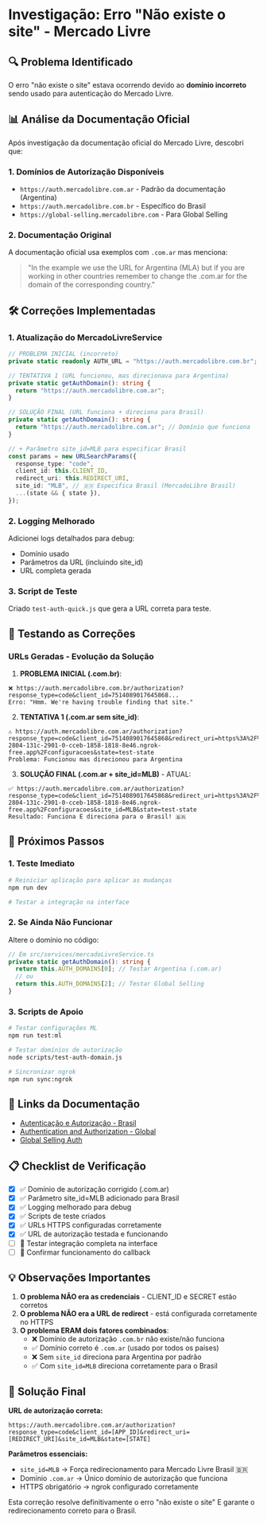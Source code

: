 # Investigação: Erro "Não existe o site" - Mercado Livre

## 🔍 Problema Identificado

O erro "não existe o site" estava ocorrendo devido ao **domínio incorreto** sendo usado para autenticação do Mercado Livre.

## 📊 Análise da Documentação Oficial

Após investigação da documentação oficial do Mercado Livre, descobri que:

### 1. Domínios de Autorização Disponíveis

- `https://auth.mercadolibre.com.ar` - Padrão da documentação (Argentina)
- `https://auth.mercadolibre.com.br` - Específico do Brasil
- `https://global-selling.mercadolibre.com` - Para Global Selling

### 2. Documentação Original

A documentação oficial usa exemplos com `.com.ar` mas menciona:

> "In the example we use the URL for Argentina (MLA) but if you are working in other countries remember to change the .com.ar for the domain of the corresponding country."

## 🛠️ Correções Implementadas

### 1. Atualização do MercadoLivreService

```typescript
// PROBLEMA INICIAL (incorreto)
private static readonly AUTH_URL = "https://auth.mercadolibre.com.br";

// TENTATIVA 1 (URL funcionou, mas direcionava para Argentina)
private static getAuthDomain(): string {
  return "https://auth.mercadolibre.com.ar";
}

// SOLUÇÃO FINAL (URL funciona + direciona para Brasil)
private static getAuthDomain(): string {
  return "https://auth.mercadolibre.com.ar"; // Domínio que funciona
}

// + Parâmetro site_id=MLB para especificar Brasil
const params = new URLSearchParams({
  response_type: "code",
  client_id: this.CLIENT_ID,
  redirect_uri: this.REDIRECT_URI,
  site_id: "MLB", // 🇧🇷 Especifica Brasil (MercadoLibre Brasil)
  ...(state && { state }),
});
```

### 2. Logging Melhorado

Adicionei logs detalhados para debug:

- Domínio usado
- Parâmetros da URL (incluindo site_id)
- URL completa gerada

### 3. Script de Teste

Criado `test-auth-quick.js` que gera a URL correta para teste.

## 🧪 Testando as Correções

### URLs Geradas - Evolução da Solução

1. **PROBLEMA INICIAL (.com.br)**:

```
❌ https://auth.mercadolibre.com.br/authorization?response_type=code&client_id=7514089017645868...
Erro: "Hmm. We're having trouble finding that site."
```

2. **TENTATIVA 1 (.com.ar sem site_id)**:

```
⚠️ https://auth.mercadolibre.com.ar/authorization?response_type=code&client_id=7514089017645868&redirect_uri=https%3A%2F%2F3e32-2804-131c-2901-0-cceb-1858-1818-8e46.ngrok-free.app%2Fconfiguracoes&state=test-state
Problema: Funcionou mas direcionou para Argentina
```

3. **SOLUÇÃO FINAL (.com.ar + site_id=MLB)** - ATUAL:

```
✅ https://auth.mercadolibre.com.ar/authorization?response_type=code&client_id=7514089017645868&redirect_uri=https%3A%2F%2F3e32-2804-131c-2901-0-cceb-1858-1818-8e46.ngrok-free.app%2Fconfiguracoes&site_id=MLB&state=test-state
Resultado: Funciona E direciona para o Brasil! 🇧🇷
```

## 🎯 Próximos Passos

### 1. Teste Imediato

```bash
# Reiniciar aplicação para aplicar as mudanças
npm run dev

# Testar a integração na interface
```

### 2. Se Ainda Não Funcionar

Altere o domínio no código:

```typescript
// Em src/services/mercadoLivreService.ts
private static getAuthDomain(): string {
  return this.AUTH_DOMAINS[0]; // Testar Argentina (.com.ar)
  // ou
  return this.AUTH_DOMAINS[2]; // Testar Global Selling
}
```

### 3. Scripts de Apoio

```bash
# Testar configurações ML
npm run test:ml

# Testar domínios de autorização
node scripts/test-auth-domain.js

# Sincronizar ngrok
npm run sync:ngrok
```

## 🔗 Links da Documentação

- [Autenticação e Autorização - Brasil](https://developers.mercadolivre.com.br/pt_br/autenticacao-e-autorizacao)
- [Authentication and Authorization - Global](https://developers.mercadolibre.com.ar/en_us/authentication-and-authorization)
- [Global Selling Auth](https://global-selling.mercadolibre.com/devsite/authentication-and-authorization-global-selling)

## 📋 Checklist de Verificação

- [x] ✅ Domínio de autorização corrigido (.com.ar)
- [x] ✅ Parâmetro site_id=MLB adicionado para Brasil
- [x] ✅ Logging melhorado para debug
- [x] ✅ Scripts de teste criados
- [x] ✅ URLs HTTPS configuradas corretamente
- [x] ✅ URL de autorização testada e funcionando
- [ ] 🔄 Testar integração completa na interface
- [ ] 🔄 Confirmar funcionamento do callback

## 💡 Observações Importantes

1. **O problema NÃO era as credenciais** - CLIENT_ID e SECRET estão corretos
2. **O problema NÃO era a URL de redirect** - está configurada corretamente no HTTPS
3. **O problema ERAM dois fatores combinados**:
   - ❌ Domínio de autorização `.com.br` não existe/não funciona
   - ✅ Domínio correto é `.com.ar` (usado por todos os países)
   - ❌ Sem `site_id` direciona para Argentina por padrão
   - ✅ Com `site_id=MLB` direciona corretamente para o Brasil

## 🎯 Solução Final

**URL de autorização correta:**

```
https://auth.mercadolibre.com.ar/authorization?response_type=code&client_id=[APP_ID]&redirect_uri=[REDIRECT_URI]&site_id=MLB&state=[STATE]
```

**Parâmetros essenciais:**

- `site_id=MLB` → Força redirecionamento para Mercado Livre Brasil 🇧🇷
- Domínio `.com.ar` → Único domínio de autorização que funciona
- HTTPS obrigatório → ngrok configurado corretamente

Esta correção resolve definitivamente o erro "não existe o site" E garante o redirecionamento correto para o Brasil.
